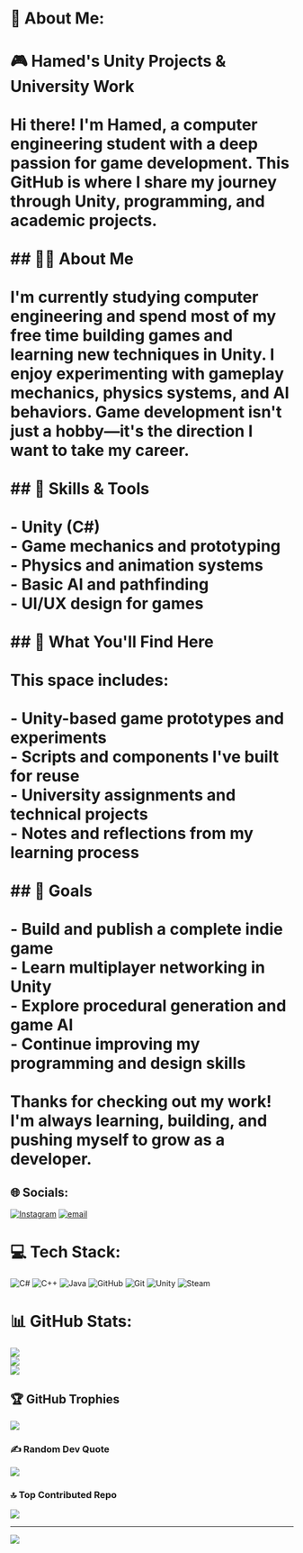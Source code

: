 # 💫 About Me:
# 🎮 Hamed's Unity Projects & University Work<br><br>Hi there! I'm Hamed, a computer engineering student with a deep passion for game development. This GitHub is where I share my journey through Unity, programming, and academic projects.<br><br>## 👨‍💻 About Me<br><br>I'm currently studying computer engineering and spend most of my free time building games and learning new techniques in Unity. I enjoy experimenting with gameplay mechanics, physics systems, and AI behaviors. Game development isn't just a hobby—it's the direction I want to take my career.<br><br>## 🧠 Skills & Tools<br><br>- Unity (C#)<br>- Game mechanics and prototyping<br>- Physics and animation systems<br>- Basic AI and pathfinding<br>- UI/UX design for games<br><br>## 📁 What You'll Find Here<br><br>This space includes:<br><br>- Unity-based game prototypes and experiments<br>- Scripts and components I've built for reuse<br>- University assignments and technical projects<br>- Notes and reflections from my learning process<br><br>## 🎯 Goals<br><br>- Build and publish a complete indie game<br>- Learn multiplayer networking in Unity<br>- Explore procedural generation and game AI<br>- Continue improving my programming and design skills<br><br>Thanks for checking out my work! I'm always learning, building, and pushing myself to grow as a developer.

## 🌐 Socials:
[![Instagram](https://img.shields.io/badge/Instagram-%23E4405F.svg?logo=Instagram&logoColor=white)](https://instagram.com/https://www.instagram.com/hamed.m.a7/) [![email](https://img.shields.io/badge/Email-D14836?logo=gmail&logoColor=white)](mailto:Avanguard1383.w@gmail.com) 

# 💻 Tech Stack:
![C#](https://img.shields.io/badge/c%23-%23239120.svg?style=for-the-badge&logo=csharp&logoColor=white) ![C++](https://img.shields.io/badge/c++-%2300599C.svg?style=for-the-badge&logo=c%2B%2B&logoColor=white) ![Java](https://img.shields.io/badge/java-%23ED8B00.svg?style=for-the-badge&logo=openjdk&logoColor=white) ![GitHub](https://img.shields.io/badge/github-%23121011.svg?style=for-the-badge&logo=github&logoColor=white) ![Git](https://img.shields.io/badge/git-%23F05033.svg?style=for-the-badge&logo=git&logoColor=white) ![Unity](https://img.shields.io/badge/unity-%23000000.svg?style=for-the-badge&logo=unity&logoColor=white) ![Steam](https://img.shields.io/badge/steam-%23000000.svg?style=for-the-badge&logo=steam&logoColor=white)
# 📊 GitHub Stats:
![](https://github-readme-stats.vercel.app/api?username=hamedmohammadi77&theme=dark&hide_border=false&include_all_commits=false&count_private=false)<br/>
![](https://nirzak-streak-stats.vercel.app/?user=hamedmohammadi77&theme=dark&hide_border=false)<br/>
![](https://github-readme-stats.vercel.app/api/top-langs/?username=hamedmohammadi77&theme=dark&hide_border=false&include_all_commits=false&count_private=false&layout=compact)

## 🏆 GitHub Trophies
![](https://github-profile-trophy.vercel.app/?username=hamedmohammadi77&theme=radical&no-frame=false&no-bg=true&margin-w=4)

### ✍️ Random Dev Quote
![](https://quotes-github-readme.vercel.app/api?type=horizontal&theme=merko)

### 🔝 Top Contributed Repo
![](https://github-contributor-stats.vercel.app/api?username=hamedmohammadi77&limit=5&theme=radical&combine_all_yearly_contributions=true)

---
[![](https://visitcount.itsvg.in/api?id=hamedmohammadi77&icon=2&color=1)](https://visitcount.itsvg.in)

<!-- Proudly created with GPRM ( https://gprm.itsvg.in ) -->
